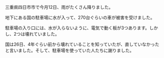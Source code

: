 三重県四日市市で今月12日、雨がたくさん降りました。

地下にある国の駐車場に水が入って、270台ぐらいの車が被害を受けました。

駐車場の入り口には、水が入らないように、電気で動く板が3つあります。しかし、2つは壊れていました。

国は26日、4年ぐらい前から壊れていることを知っていたが、直していなかったと言いました。そして、駐車場を使っていた人たちに謝りました。